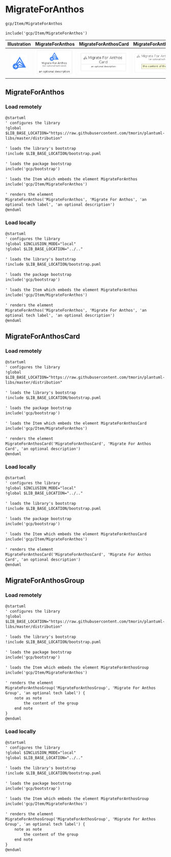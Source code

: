 # MigrateForAnthos


```text
gcp/Item/MigrateForAnthos
```

```text
include('gcp/Item/MigrateForAnthos')
```



| Illustration | MigrateForAnthos | MigrateForAnthosCard | MigrateForAnthosGroup |
| :---: | :---: | :---: | :---: |
| ![illustration for Illustration](../../gcp/Item/MigrateForAnthos.png) | ![illustration for MigrateForAnthos](../../gcp/Item/MigrateForAnthos.Local.png) | ![illustration for MigrateForAnthosCard](../../gcp/Item/MigrateForAnthosCard.Local.png) | ![illustration for MigrateForAnthosGroup](../../gcp/Item/MigrateForAnthosGroup.Local.png) |




## MigrateForAnthos

### Load remotely
```plantuml
@startuml
' configures the library
!global $LIB_BASE_LOCATION="https://raw.githubusercontent.com/tmorin/plantuml-libs/master/distribution"

' loads the library's bootstrap
!include $LIB_BASE_LOCATION/bootstrap.puml

' loads the package bootstrap
include('gcp/bootstrap')

' loads the Item which embeds the element MigrateForAnthos
include('gcp/Item/MigrateForAnthos')

' renders the element
MigrateForAnthos('MigrateForAnthos', 'Migrate For Anthos', 'an optional tech label', 'an optional description')
@enduml
```

### Load locally
```plantuml
@startuml
' configures the library
!global $INCLUSION_MODE="local"
!global $LIB_BASE_LOCATION="../.."

' loads the library's bootstrap
!include $LIB_BASE_LOCATION/bootstrap.puml

' loads the package bootstrap
include('gcp/bootstrap')

' loads the Item which embeds the element MigrateForAnthos
include('gcp/Item/MigrateForAnthos')

' renders the element
MigrateForAnthos('MigrateForAnthos', 'Migrate For Anthos', 'an optional tech label', 'an optional description')
@enduml
```

## MigrateForAnthosCard

### Load remotely
```plantuml
@startuml
' configures the library
!global $LIB_BASE_LOCATION="https://raw.githubusercontent.com/tmorin/plantuml-libs/master/distribution"

' loads the library's bootstrap
!include $LIB_BASE_LOCATION/bootstrap.puml

' loads the package bootstrap
include('gcp/bootstrap')

' loads the Item which embeds the element MigrateForAnthosCard
include('gcp/Item/MigrateForAnthos')

' renders the element
MigrateForAnthosCard('MigrateForAnthosCard', 'Migrate For Anthos Card', 'an optional description')
@enduml
```

### Load locally
```plantuml
@startuml
' configures the library
!global $INCLUSION_MODE="local"
!global $LIB_BASE_LOCATION="../.."

' loads the library's bootstrap
!include $LIB_BASE_LOCATION/bootstrap.puml

' loads the package bootstrap
include('gcp/bootstrap')

' loads the Item which embeds the element MigrateForAnthosCard
include('gcp/Item/MigrateForAnthos')

' renders the element
MigrateForAnthosCard('MigrateForAnthosCard', 'Migrate For Anthos Card', 'an optional description')
@enduml
```

## MigrateForAnthosGroup

### Load remotely
```plantuml
@startuml
' configures the library
!global $LIB_BASE_LOCATION="https://raw.githubusercontent.com/tmorin/plantuml-libs/master/distribution"

' loads the library's bootstrap
!include $LIB_BASE_LOCATION/bootstrap.puml

' loads the package bootstrap
include('gcp/bootstrap')

' loads the Item which embeds the element MigrateForAnthosGroup
include('gcp/Item/MigrateForAnthos')

' renders the element
MigrateForAnthosGroup('MigrateForAnthosGroup', 'Migrate For Anthos Group', 'an optional tech label') {
    note as note
        the content of the group
    end note
}
@enduml
```

### Load locally
```plantuml
@startuml
' configures the library
!global $INCLUSION_MODE="local"
!global $LIB_BASE_LOCATION="../.."

' loads the library's bootstrap
!include $LIB_BASE_LOCATION/bootstrap.puml

' loads the package bootstrap
include('gcp/bootstrap')

' loads the Item which embeds the element MigrateForAnthosGroup
include('gcp/Item/MigrateForAnthos')

' renders the element
MigrateForAnthosGroup('MigrateForAnthosGroup', 'Migrate For Anthos Group', 'an optional tech label') {
    note as note
        the content of the group
    end note
}
@enduml
```

